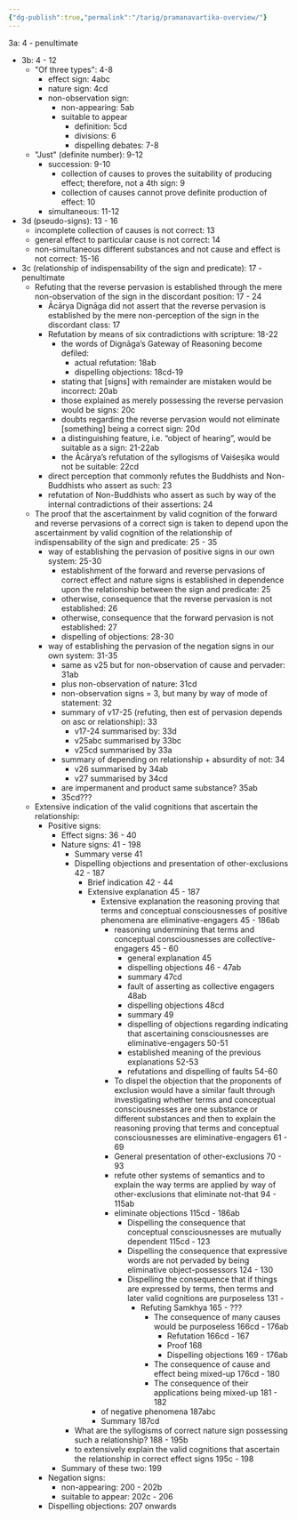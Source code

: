 ```yaml
---
{"dg-publish":true,"permalink":"/tarig/pramanavartika-overview/"}
---
```


3a: 4 - penultimate
- 3b: 4 - 12
	- "Of three types": 4-8
		- effect sign: 4abc
		- nature sign: 4cd
		- non-observation sign:
			- non-appearing: 5ab
			- suitable to appear
				- definition: 5cd
				- divisions: 6
				- dispelling debates: 7-8
	- "Just" (definite number): 9-12
		- succession: 9-10
			- collection of causes to proves the suitability of producing effect; therefore, not a 4th sign: 9
			- collection of causes cannot prove definite production of effect: 10
		- simultaneous: 11-12
- 3d (pseudo-signs): 13 - 16
	- incomplete collection of causes is not correct: 13
	- general effect to particular cause is not correct: 14
	- non-simultaneous different substances and not cause and effect is not correct: 15-16
- 3c (relationship of indispensability of the sign and predicate): 17 - penultimate
	- Refuting that the reverse pervasion is established through the mere non-observation of the sign in the discordant position: 17 - 24
		- Ācārya Dignāga did not assert that the reverse pervasion is established by the mere non-perception of the sign in the discordant class: 17
		- Refutation by means of six contradictions with scripture: 18-22
			- the words of Dignāga’s Gateway of Reasoning become defiled:
				- actual refutation: 18ab
				- dispelling objections: 18cd-19
			- stating that [signs] with remainder are mistaken would be incorrect: 20ab
			- those explained as merely possessing the reverse pervasion would be signs: 20c
			- doubts regarding the reverse pervasion would not eliminate [something] being a correct sign: 20d
			- a distinguishing feature, i.e. “object of hearing”, would be suitable as a sign: 21-22ab
			- the Ācārya’s refutation of the syllogisms of Vaiśeṣika would not be suitable: 22cd
		- direct perception that commonly refutes the Buddhists and Non-Buddhists who assert as such: 23
		- refutation of Non-Buddhists who assert as such by way of the internal contradictions of their assertions: 24
	- The proof that the ascertainment by valid cognition of the forward and reverse pervasions of a correct sign is taken to depend upon the ascertainment by valid cognition of the relationship of indispensability of the sign and predicate: 25 - 35
		- way of establishing the pervasion of positive signs in our own system: 25-30
			- establishment of the forward and reverse pervasions of correct effect and nature signs is established in dependence upon the relationship between the sign and predicate: 25
			- otherwise, consequence that the reverse pervasion is not established: 26
			- otherwise, consequence that the forward pervasion is not established: 27
			- dispelling of objections: 28-30
		- way of establishing the pervasion of the negation signs in our own system: 31-35
			- same as v25 but for non-observation of cause and pervader: 31ab
			- plus non-observation of nature: 31cd
			- non-observation signs = 3, but many by way of mode of statement: 32
			- summary of v17-25 (refuting, then est of pervasion depends on asc or relationship): 33
				- v17-24 summarised by: 33d
				- v25abc summarised by 33bc
				- v25cd summarised by 33a
			- summary of depending on relationship + absurdity of not: 34
				- v26 summarised by 34ab
				- v27 summarised by 34cd
			- are impermanent and product same substance? 35ab
			- 35cd???
	- Extensive indication of the valid cognitions that ascertain the relationship:
		- Positive signs:
			- Effect signs: 36 - 40
			- Nature signs: 41 - 198
				- Summary verse 41
				- Dispelling objections and presentation of other-exclusions 42 - 187
					- Brief indication 42 - 44
					- Extensive explanation 45 - 187
						- Extensive explanation the reasoning proving that terms and conceptual consciousnesses of positive phenomena are eliminative-engagers 45 - 186ab
							- reasoning undermining that terms and conceptual consciousnesses are collective-engagers 45 - 60
								- general explanation 45
								- dispelling objections 46 - 47ab
								- summary 47cd
								- fault of asserting as collective engagers 48ab
								- dispelling objections 48cd
								- summary 49
								- dispelling of objections regarding indicating that ascertaining consciousnesses are eliminative-engagers 50-51
								- established meaning of the previous explanations 52-53
								- refutations and dispelling of faults 54-60
							- To dispel the objection that the proponents of exclusion would have a similar fault through investigating whether terms and conceptual consciousnesses are one substance or different substances and then to explain the reasoning proving that terms and conceptual consciousnesses are eliminative-engagers 61 - 69
							- General presentation of other-exclusions 70 - 93
							- refute other systems of semantics and to explain the way terms are applied by way of other-exclusions that eliminate not-that 94 - 115ab
							- eliminate objections 115cd - 186ab
								- Dispelling the consequence that conceptual consciousnesses are mutually dependent 115cd - 123
								- Dispelling the consequence that expressive words are not pervaded by being eliminative object-possessors 124 - 130
								- Dispelling the consequence that if things are expressed by terms, then terms and later valid cognitions are purposeless 131 - 
									- Refuting Samkhya 165 - ???
										- The consequence of many causes would be purposeless 166cd - 176ab
											- Refutation 166cd - 167
											- Proof 168
											- Dispelling objections 169 - 176ab
										- The consequence of cause and effect being mixed-up 176cd - 180
										- The consequence of their applications being mixed-up 181 - 182
						- of negative phenomena 187abc
						- Summary 187cd
				- What are the syllogisms of correct nature sign possessing such a relationship? 188 - 195b
				- to extensively explain the valid cognitions that ascertain the relationship in correct effect signs 195c - 198
			- Summary of these two: 199
		- Negation signs:
			- non-appearing: 200 - 202b
			- suitable to appear: 202c - 206
		- Dispelling objections: 207 onwards